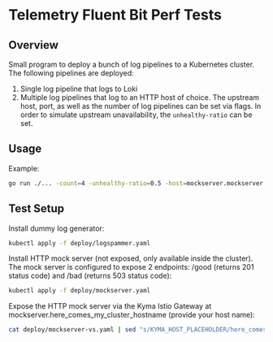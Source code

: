 # Telemetry Fluent Bit Perf Tests

## Overview

Small program to deploy a bunch of log pipelines to a Kubernetes cluster. The following pipelines are deployed:
1. Single log pipeline that logs to Loki
2. Multiple log pipelines that log to an HTTP host of choice. The upstream host, port, as well as the number of log pipelines can be set via flags.
In order to simulate upstream unavailability, the `unhealthy-ratio` can be set.

## Usage

Example:
```bash
go run ./... -count=4 -unhealthy-ratio=0.5 -host=mockserver.mockserver -port=1080
```

## Test Setup

Install dummy log generator:
```bash
kubectl apply -f deploy/logspammer.yaml
```

Install HTTP mock server (not exposed, only available inside the cluster). The mock server is configured to expose 2 endpoints: /good (returns 201 status code) and /bad (returns 503 status code):
```bash
kubectl apply -f deploy/mockserver.yaml
```

Expose the HTTP mock server via the Kyma Istio Gateway at mockserver.here_comes_my_cluster_hostname (provide your host name):
```bash
cat deploy/mockserver-vs.yaml | sed "s/KYMA_HOST_PLACEHOLDER/here_comes_my_cluster_hostname/g" | kubectl apply -f -
``` 
